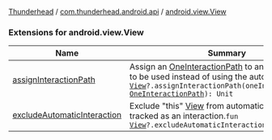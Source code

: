 [Thunderhead](../../index.md) / [com.thunderhead.android.api](../index.md) / [android.view.View](./index.md)

### Extensions for android.view.View

| Name | Summary |
|---|---|
| [assignInteractionPath](assign-interaction-path.md) | Assign an [OneInteractionPath](../../com.thunderhead.android.api.interactions/-one-interaction-path/index.md) to an Android [View](https://whatever/android/view/View.html) to be used instead of using the automatic path.`fun `[`View`](https://whatever/android/view/View.html)`?.assignInteractionPath(oneInteractionPath: `[`OneInteractionPath`](../../com.thunderhead.android.api.interactions/-one-interaction-path/index.md)`): Unit` |
| [excludeAutomaticInteraction](exclude-automatic-interaction.md) | Exclude "this" [View](https://whatever/android/view/View.html) from automatically being tracked as an interaction.`fun `[`View`](https://whatever/android/view/View.html)`?.excludeAutomaticInteraction(): Unit` |
